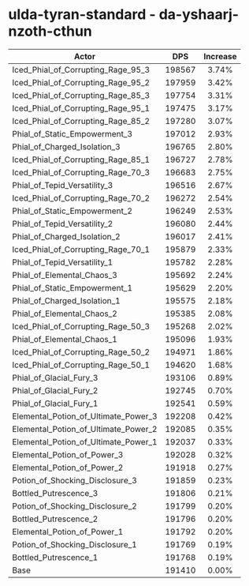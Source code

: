 # ulda-tyran-standard - da-yshaarj-nzoth-cthun
| Actor | DPS | Increase |
|---|:---:|:---:|
|Iced_Phial_of_Corrupting_Rage_95_3|198567|3.74%|
|Iced_Phial_of_Corrupting_Rage_95_2|197959|3.42%|
|Iced_Phial_of_Corrupting_Rage_85_3|197754|3.31%|
|Iced_Phial_of_Corrupting_Rage_95_1|197475|3.17%|
|Iced_Phial_of_Corrupting_Rage_85_2|197280|3.07%|
|Phial_of_Static_Empowerment_3|197012|2.93%|
|Phial_of_Charged_Isolation_3|196765|2.80%|
|Iced_Phial_of_Corrupting_Rage_85_1|196727|2.78%|
|Iced_Phial_of_Corrupting_Rage_70_3|196683|2.75%|
|Phial_of_Tepid_Versatility_3|196516|2.67%|
|Iced_Phial_of_Corrupting_Rage_70_2|196272|2.54%|
|Phial_of_Static_Empowerment_2|196249|2.53%|
|Phial_of_Tepid_Versatility_2|196080|2.44%|
|Phial_of_Charged_Isolation_2|196017|2.41%|
|Iced_Phial_of_Corrupting_Rage_70_1|195879|2.33%|
|Phial_of_Tepid_Versatility_1|195782|2.28%|
|Phial_of_Elemental_Chaos_3|195692|2.24%|
|Phial_of_Static_Empowerment_1|195629|2.20%|
|Phial_of_Charged_Isolation_1|195575|2.18%|
|Phial_of_Elemental_Chaos_2|195385|2.08%|
|Iced_Phial_of_Corrupting_Rage_50_3|195268|2.02%|
|Phial_of_Elemental_Chaos_1|195096|1.93%|
|Iced_Phial_of_Corrupting_Rage_50_2|194971|1.86%|
|Iced_Phial_of_Corrupting_Rage_50_1|194620|1.68%|
|Phial_of_Glacial_Fury_3|193106|0.89%|
|Phial_of_Glacial_Fury_2|192745|0.70%|
|Phial_of_Glacial_Fury_1|192541|0.59%|
|Elemental_Potion_of_Ultimate_Power_3|192208|0.42%|
|Elemental_Potion_of_Ultimate_Power_2|192085|0.35%|
|Elemental_Potion_of_Ultimate_Power_1|192037|0.33%|
|Elemental_Potion_of_Power_3|192028|0.32%|
|Elemental_Potion_of_Power_2|191918|0.27%|
|Potion_of_Shocking_Disclosure_3|191859|0.23%|
|Bottled_Putrescence_3|191806|0.21%|
|Potion_of_Shocking_Disclosure_2|191799|0.20%|
|Bottled_Putrescence_2|191796|0.20%|
|Elemental_Potion_of_Power_1|191792|0.20%|
|Potion_of_Shocking_Disclosure_1|191769|0.19%|
|Bottled_Putrescence_1|191768|0.19%|
|Base|191410|0.00%|
